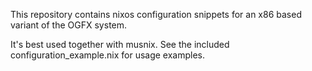 This repository contains nixos configuration snippets for an x86 based variant of the OGFX system.

It's best used together with musnix. See the included configuration_example.nix for usage examples.

